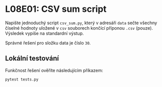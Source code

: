 # L08E01: CSV sum script
Napište jednoduchý script `csv_sum.py`, který v adresáři `data` sečte všechny číselné hodnoty uložené v `csv` souborech končící příponou `.csv` (pouze). Výsledek vypíše na standardní výstup.

Správné řešení pro složku data je číslo `30`.

## Lokální testování
Funkčnost řešení ověříte následujícím příkazem:

```bash
pytest tests.py
```